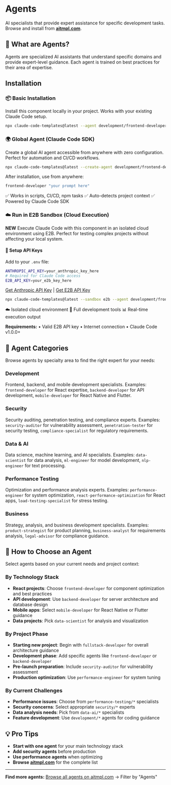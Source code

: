 # Agents

AI specialists that provide expert assistance for specific development tasks. Browse and install from **[aitmpl.com](https://aitmpl.com/)**.

## 🤖 What are Agents?

Agents are specialized AI assistants that understand specific domains and provide expert-level guidance. Each agent is trained on best practices for their area of expertise.

## Installation

### 📦 Basic Installation

Install this component locally in your project. Works with your existing Claude Code setup.

```bash
npx claude-code-templates@latest --agent development/frontend-developer --yes
```

### 🌍 Global Agent (Claude Code SDK)

Create a global AI agent accessible from anywhere with zero configuration. Perfect for automation and CI/CD workflows.

```bash
npx claude-code-templates@latest --create-agent development/frontend-developer
```

After installation, use from anywhere:

```bash
frontend-developer "your prompt here"
```

✅ Works in scripts, CI/CD, npm tasks
✅ Auto-detects project context
✅ Powered by Claude Code SDK

### ☁️ Run in E2B Sandbox (Cloud Execution)

**NEW** Execute Claude Code with this component in an isolated cloud environment using E2B. Perfect for testing complex projects without affecting your local system.

#### 🔑 Setup API Keys

Add to your `.env` file:

```bash
ANTHROPIC_API_KEY=your_anthropic_key_here
# Required for Claude Code access
E2B_API_KEY=your_e2b_key_here
```

[Get Anthropic API Key](https://console.anthropic.com/) | [Get E2B API Key](https://e2b.dev/)

```bash
npx claude-code-templates@latest --sandbox e2b --agent development/frontend-developer --prompt "your development task"
```

☁️ Isolated cloud environment
🔧 Full development tools
📊 Real-time execution output

**Requirements:**
• Valid E2B API key
• Internet connection
• Claude Code v1.0.0+

## 📁 Agent Categories

Browse agents by specialty area to find the right expert for your needs:

### Development

Frontend, backend, and mobile development specialists. Examples: `frontend-developer` for React expertise, `backend-developer` for API development, `mobile-developer` for React Native and Flutter.

### Security

Security auditing, penetration testing, and compliance experts. Examples: `security-auditor` for vulnerability assessment, `penetration-tester` for security testing, `compliance-specialist` for regulatory requirements.

### Data & AI

Data science, machine learning, and AI specialists. Examples: `data-scientist` for data analysis, `ml-engineer` for model development, `nlp-engineer` for text processing.

### Performance Testing

Optimization and performance analysis experts. Examples: `performance-engineer` for system optimization, `react-performance-optimization` for React apps, `load-testing-specialist` for stress testing.

### Business

Strategy, analysis, and business development specialists. Examples: `product-strategist` for product planning, `business-analyst` for requirements analysis, `legal-advisor` for compliance guidance.

## 🎯 How to Choose an Agent

Select agents based on your current needs and project context:

### By Technology Stack

- **React projects**: Choose `frontend-developer` for component optimization and best practices
- **API development**: Use `backend-developer` for server architecture and database design
- **Mobile apps**: Select `mobile-developer` for React Native or Flutter guidance
- **Data projects**: Pick `data-scientist` for analysis and visualization

### By Project Phase

- **Starting new project**: Begin with `fullstack-developer` for overall architecture guidance
- **Development phase**: Add specific agents like `frontend-developer` or `backend-developer`
- **Pre-launch preparation**: Include `security-auditor` for vulnerability assessment
- **Production optimization**: Use `performance-engineer` for system tuning

### By Current Challenges

- **Performance issues**: Choose from `performance-testing/*` specialists
- **Security concerns**: Select appropriate `security/*` experts
- **Data analysis needs**: Pick from `data-ai/*` specialists
- **Feature development**: Use `development/*` agents for coding guidance

## 💡 Pro Tips

- **Start with one agent** for your main technology stack
- **Add security agents** before production
- **Use performance agents** when optimizing
- **Browse [aitmpl.com](https://aitmpl.com/)** for the complete list

---

**Find more agents:** [Browse all agents on aitmpl.com](https://aitmpl.com/) → Filter by "Agents"
